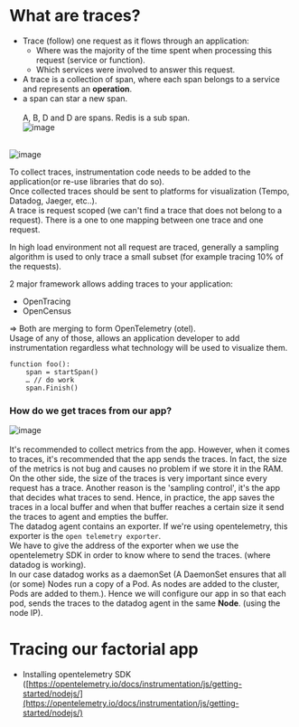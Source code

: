 
# What are traces?

* Trace (follow) one request as it flows through an application:
    * Where was the majority of the time spent when processing this request (service or function).
    * Which services were involved to answer this request.
* A trace is a collection of span, where each span belongs to a service and represents an <b>operation</b>.
* a span can star a new span. <br> <br>
A, B, D and D are spans. Redis is a sub span.<br> 
![image](https://user-images.githubusercontent.com/53778545/211626701-cddd7d8b-9f0e-4d27-973e-ec9ad375ae05.png)
<br><br>

![image](https://user-images.githubusercontent.com/53778545/211647167-4fab96c1-15c6-4251-8ae9-f46f26d80101.png)


To collect traces, instrumentation code needs to be added to the application(or re-use libraries that do so). <br>
Once collected traces should be sent to platforms for visualization (Tempo, Datadog, Jaeger, etc..). <br>
A trace is request scoped (we can't find a trace that does not belong to a request). There is a one to one mapping between one trace and one request. <br>

In high load environment not all request are traced, generally a sampling algorithm is used to only trace a small subset (for example tracing 10% of the requests).<br>

2 major framework allows adding traces to your application: <br>
* OpenTracing
* OpenCensus <br> 

=> Both are merging to form OpenTelemetry (otel). <br>
Usage of any of those, allows an application developer to add instrumentation regardless what technology will be used to visualize them.

```
function foo():
    span = startSpan()
    … // do work
    span.Finish()
```
### How do we get traces from our app?
![image](https://user-images.githubusercontent.com/53778545/211652011-c98afcdf-9a18-4b73-9dc0-9e791a13e992.png) <br> <br>
It's recommended to collect metrics from the app. However, when it comes to traces, it's recommended that the app sends the traces. In fact, the size of the metrics is not bug and causes no problem if we store it in the RAM. On the other side, the size of the traces is very important since every request has a trace.
Another reason is the 'sampling control', it's the app that decides what traces to send. Hence, in practice, the app saves the traces in a local buffer and when that buffer reaches a certain size it send the traces to agent and empties the buffer. <br>
The datadog agent contains an exporter. If we're using opentelemetry, this exporter is the `open telemetry exporter`. <br>
We have to give the address of the exporter when we use the opentelemetry SDK in order to know where to send the traces. (where datadog is working). <br>
In our case datadog works as a daemonSet (A DaemonSet ensures that all (or some) Nodes run a copy of a Pod. As nodes are added to the cluster, Pods are added to them.). Hence we will configure our app in so that each pod, sends the traces to the datadog agent in the same <b>Node</b>. (using the node IP). <br>

# Tracing our factorial app

* Installing opentelemetry SDK ([https://opentelemetry.io/docs/instrumentation/js/getting-started/nodejs/](https://opentelemetry.io/docs/instrumentation/js/getting-started/nodejs/)




